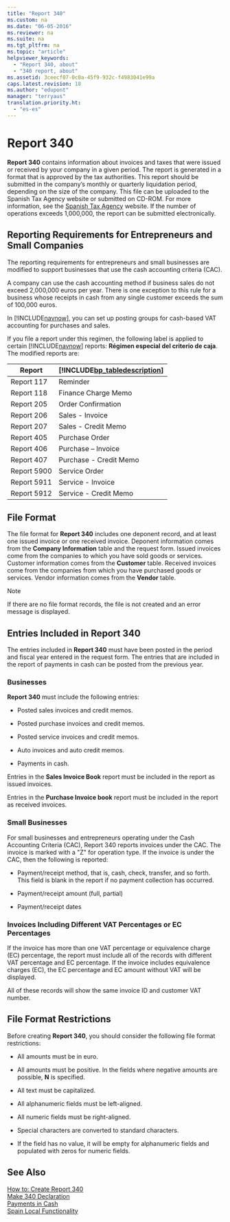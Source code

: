```yaml
---
title: "Report 340"
ms.custom: na
ms.date: "06-05-2016"
ms.reviewer: na
ms.suite: na
ms.tgt_pltfrm: na
ms.topic: "article"
helpviewer_keywords: 
  - "Report 340, about"
  - "340 report, about"
ms.assetid: 3ceecf07-0c0a-45f9-932c-f4983041e99a
caps.latest.revision: 18
ms.author: "edupont"
manager: "terryaus"
translation.priority.ht: 
  - "es-es"
---
```

# Report 340
**Report 340** contains information about invoices and taxes that were issued or received by your company in a given period. The report is generated in a format that is approved by the tax authorities. This report should be submitted in the company’s monthly or quarterly liquidation period, depending on the size of the company. This file can be uploaded to the Spanish Tax Agency website or submitted on CD\-ROM. For more information, see the [Spanish Tax Agency](http://www.aeat.es/wps/portal/Home?channel=1af861cd949a1010VgnVCM100000d7005a80____&ver=L&site=56d8237c0bc1ff00VgnVCM100000d7005a80____&idioma=es_ES&menu=0&img=0) website. If the number of operations exceeds 1,000,000, the report can be submitted electronically.  
  
## Reporting Requirements for Entrepreneurs and Small Companies  
 The reporting requirements for entrepreneurs and small businesses are modified to support businesses that use the cash accounting criteria \(CAC\).  
  
 A company can use the cash accounting method if business sales do not exceed 2,000,000 euros per year. There is one exception to this rule for a business whose receipts in cash from any single customer exceeds the sum of 100,000 euros.  
  
 In [!INCLUDE[navnow](../../ApplicationDesign/includes/navnow_md.md)], you can set up posting groups for cash\-based VAT accounting for purchases and sales.  
  
 If you file a report under this regimen, the following label is applied to certain [!INCLUDE[navnow](../../ApplicationDesign/includes/navnow_md.md)] reports: **Régimen especial del criterio de caja**. The modified reports are:  
  
|Report|[!INCLUDE[bp_tabledescription](../../ApplicationDesign/includes/bp_tabledescription_md.md)]|  
|------------|---------------------------------------|  
|Report 117|Reminder|  
|Report 118|Finance Charge Memo|  
|Report 205|Order Confirmation|  
|Report 206|Sales \- Invoice|  
|Report 207|Sales \- Credit Memo|  
|Report 405|Purchase Order|  
|Report 406|Purchase – Invoice|  
|Report 407|Purchase \- Credit Memo|  
|Report 5900|Service Order|  
|Report 5911|Service \- Invoice|  
|Report 5912|Service \- Credit Memo|  
  
## File Format  
 The file format for **Report 340** includes one deponent record, and at least one issued invoice or one received invoice. Deponent information comes from the **Company Information** table and the request form. Issued invoices come from the companies to which you have sold goods or services. Customer information comes from the **Customer** table. Received invoices come from the companies from which you have purchased goods or services. Vendor information comes from the **Vendor** table.  
  
> [!NOTE]  
>  If there are no file format records, the file is not created and an error message is displayed.  
  
## Entries Included in Report 340  
 The entries included in **Report 340** must have been posted in the period and fiscal year entered in the request form. The entries that are included in the report of payments in cash can be posted from the previous year.  
  
### Businesses  
 **Report 340** must include the following entries:  
  
-   Posted sales invoices and credit memos.  
  
-   Posted purchase invoices and credit memos.  
  
-   Posted service invoices and credit memos.  
  
-   Auto invoices and auto credit memos.  
  
-   Payments in cash.  
  
 Entries in the **Sales Invoice Book** report must be included in the report as issued invoices.  
  
 Entries in the **Purchase Invoice book** report must be included in the report as received invoices.  
  
### Small Businesses  
 For small businesses and entrepreneurs operating under the Cash Accounting Criteria \(CAC\), Report 340 reports invoices under the CAC. The invoice is marked with a "Z" for operation type. If the invoice is under the CAC, then the following is reported:  
  
-   Payment\/receipt method, that is, cash, check, transfer, and so forth. This field is blank in the report if no payment collection has occurred.  
  
-   Payment\/receipt amount \(full, partial\)  
  
-   Payment\/receipt dates  
  
### Invoices Including Different VAT Percentages or EC Percentages  
 If the invoice has more than one VAT percentage or equivalence charge \(EC\) percentage, the report must include all of the records with different VAT percentage and EC percentage. If the invoice includes equivalence charges \(EC\), the EC percentage and EC amount without VAT will be displayed.  
  
 All of these records will show the same invoice ID and customer VAT number.  
  
## File Format Restrictions  
 Before creating **Report 340**, you should consider the following file format restrictions:  
  
-   All amounts must be in euro.  
  
-   All amounts must be positive. In the fields where negative amounts are possible, **N** is specified.  
  
-   All text must be capitalized.  
  
-   All alphanumeric fields must be left\-aligned.  
  
-   All numeric fields must be right\-aligned.  
  
-   Special characters are converted to standard characters.  
  
-   If the field has no value, it will be empty for alphanumeric fields and populated with zeros for numeric fields.  
  
## See Also  
 [How to: Create Report 340](../../LocalFunctionalityForMicrosoftDynamicsNav2016/Spain/how-to-create-report-340.md)   
 [Make 340 Declaration](../../LocalFunctionalityForMicrosoftDynamicsNav2016/Spain/-$-b_10743-make-340-declaration-$-.md)   
 [Payments in Cash](../../LocalFunctionalityForMicrosoftDynamicsNav2016/Spain/payments-in-cash.md)   
 [Spain Local Functionality](../../LocalFunctionalityForMicrosoftDynamicsNav2016/Spain/spain-local-functionality.md)